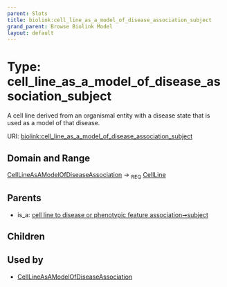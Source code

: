 ```yaml
---
parent: Slots
title: biolink:cell_line_as_a_model_of_disease_association_subject
grand_parent: Browse Biolink Model
layout: default
---
```


# Type: cell_line_as_a_model_of_disease_association_subject


A cell line derived from an organismal entity with a disease state that is used as a model of that disease.

URI: [biolink:cell_line_as_a_model_of_disease_association_subject](https://w3id.org/biolink/vocab/cell_line_as_a_model_of_disease_association_subject)

## Domain and Range

[CellLineAsAModelOfDiseaseAssociation](CellLineAsAModelOfDiseaseAssociation.md) ->  <sub>REQ</sub> [CellLine](CellLine.md)

## Parents

 *  is_a: [cell line to disease or phenotypic feature association➞subject](cell_line_to_disease_or_phenotypic_feature_association_subject.md)

## Children


## Used by

 * [CellLineAsAModelOfDiseaseAssociation](CellLineAsAModelOfDiseaseAssociation.md)

